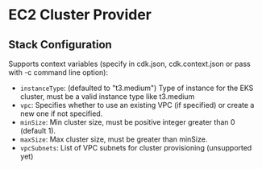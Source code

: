 # EC2 Cluster Provider

## Stack Configuration

Supports context variables (specify in cdk.json, cdk.context.json or pass with -c command line option):

- `instanceType`: (defaulted to "t3.medium") Type of instance for the EKS cluster, must be a valid instance type like t3.medium
- `vpc`: Specifies whether to use an existing VPC (if specified) or create a new one if not specified.
- `minSize`: Min cluster size, must be positive integer greater than 0 (default 1).
- `maxSize`: Max cluster size, must be greater than minSize.
- `vpcSubnets`: List of VPC subnets for cluster provisioning (unsupported yet)

